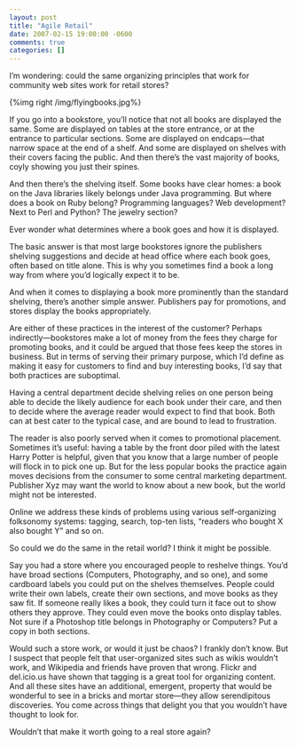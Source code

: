 ```yaml
---
layout: post
title: "Agile Retail"
date: 2007-02-15 19:00:00 -0600
comments: true
categories: []
---
```


I’m wondering: could the same organizing principles that work for
community web sites work for retail stores?

{%img right /img/flyingbooks.jpg%}

If you go into a bookstore, you’ll notice that not all books are
displayed the same. Some are displayed on tables at the store
entrance, or at the entrance to particular sections. Some are
displayed on endcaps—that narrow space at the end of a shelf. And some
are displayed on shelves with their covers facing the public. And then
there’s the vast majority of books, coyly showing you just their
spines.

And then there’s the shelving itself. Some books have clear homes: a
book on the Java libraries likely belongs under Java programming. But
where does a book on Ruby belong? Programming languages? Web
development? Next to Perl and Python? The jewelry section?

Ever wonder what determines where a book goes and how it is displayed.

The basic answer is that most large bookstores ignore the publishers
shelving suggestions and decide at head office where each book goes,
often based on title alone. This is why you sometimes find a book a
long way from where you’d logically expect it to be.

And when it comes to displaying a book more prominently than the
standard shelving, there’s another simple answer. Publishers pay for
promotions, and stores display the books appropriately.

Are either of these practices in the interest of the customer? Perhaps
indirectly—bookstores make a lot of money from the fees they charge
for promoting books, and it could be argued that those fees keep the
stores in business. But in terms of serving their primary purpose,
which I’d define as making it easy for customers to find and buy
interesting books, I’d say that both practices are suboptimal.

Having a central department decide shelving relies on one person being
able to decide the likely audience for each book under their care, and
then to decide where the average reader would expect to find that
book. Both can at best cater to the typical case, and are bound to
lead to frustration.

The reader is also poorly served when it comes to promotional
placement. Sometimes it’s useful: having a table by the front door
piled with the latest Harry Potter is helpful, given that you know
that a large number of people will flock in to pick one up. But for
the less popular books the practice again moves decisions from the
consumer to some central marketing department. Publisher Xyz may want
the world to know about a new book, but the world might not be
interested.

Online we address these kinds of problems using various
self-organizing folksonomy systems: tagging, search, top-ten lists,
“readers who bought X also bought Y” and so on.

So could we do the same in the retail world? I think it might be
possible.

Say you had a store where you encouraged people to reshelve
things. You’d have broad sections (Computers, Photography, and so
one), and some cardboard labels you could put on the shelves
themselves. People could write their own labels, create their own
sections, and move books as they saw fit. If someone really likes a
book, they could turn it face out to show others they approve. They
could even move the books onto display tables. Not sure if a Photoshop
title belongs in Photography or Computers? Put a copy in both
sections.

Would such a store work, or would it just be chaos? I frankly don’t
know. But I suspect that people felt that user-organized sites such as
wikis wouldn’t work, and Wikipedia and friends have proven that
wrong. Flickr and del.icio.us have shown that tagging is a great tool
for organizing content. And all these sites have an additional,
emergent, property that would be wonderful to see in a bricks and
mortar store—they allow serendipitous discoveries. You come across
things that delight you that you wouldn’t have thought to look for.

Wouldn’t that make it worth going to a real store again?

